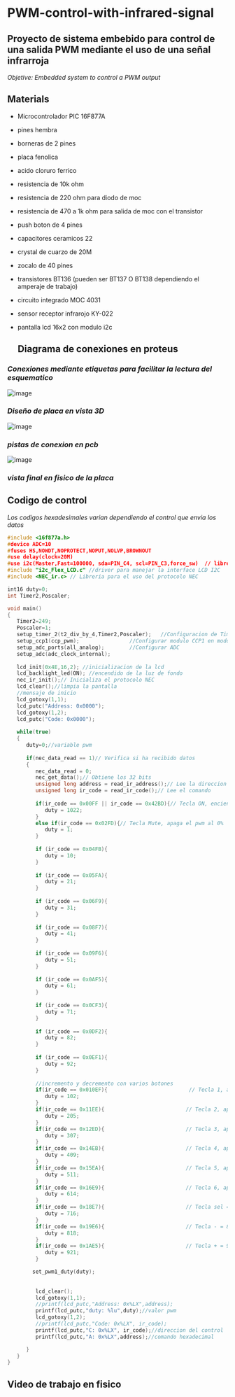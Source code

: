 # PWM-control-with-infrared-signal
## Proyecto de sistema embebido para control de una salida PWM mediante el uso de una señal infrarroja
_Objetive: Embedded system to control a PWM output_

## Materials
- Microcontrolador PIC 16F877A
- pines hembra
- borneras de 2 pines
- placa fenolica
- acido cloruro ferrico
- resistencia de 10k ohm
- resistencia de 220 ohm para diodo de moc
- resistencia de 470 a 1k ohm para salida de moc con el transistor
- push boton de 4 pines
- capacitores ceramicos 22
- crystal de cuarzo de 20M
- zocalo de 40 pines
- transistores BT136 (pueden ser BT137 O BT138 dependiendo el amperaje de trabajo)
- circuito integrado MOC 4031
- sensor receptor infrarojo KY-022
- pantalla lcd 16x2 con modulo i2c

  ## Diagrama de conexiones en proteus
### _Conexiones mediante etiquetas para facilitar la lectura del esquematico_

  ![image](https://github.com/Gaddiel0710/PWM-control-with-infrared-signal/assets/135661300/f0ce5b63-3503-4882-8853-199a5e43d121)

### _Diseño de placa en vista 3D_

![image](https://github.com/Gaddiel0710/PWM-control-with-infrared-signal/assets/135661300/bc518f8e-bd09-49e9-9c41-df60d02109a2)

### _pistas de conexion en pcb_

![image](https://github.com/Gaddiel0710/PWM-control-with-infrared-signal/assets/135661300/fe57face-8b96-43d6-a062-299ca913996b)

### _vista final en fisico de la placa_


## Codigo de control
_Los codigos hexadesimales varian dependiendo el control que envia los datos_

```C
#include <16f877a.h>
#device ADC=10 
#fuses HS,NOWDT,NOPROTECT,NOPUT,NOLVP,BROWNOUT
#use delay(clock=20M)
#use i2c(Master,Fast=100000, sda=PIN_C4, scl=PIN_C3,force_sw)  // libreríá para manejar la comunicación I2C
#include "i2c_Flex_LCD.c" //driver para manejar la interface LCD I2C
#include <NEC_ir.c> // Libreria para el uso del protocolo NEC

int16 duty=0;
int Timer2,Poscaler;

void main()
{ 
   Timer2=249;
   Poscaler=1;
   setup_timer_2(t2_div_by_4,Timer2,Poscaler);   //Configuracion de Timer 2 para establecer frec. PWM a 1kHz
   setup_ccp1(ccp_pwm);                //Configurar modulo CCP1 en modo PWM
   setup_adc_ports(all_analog);        //Configurar ADC
   setup_adc(adc_clock_internal);
   
   lcd_init(0x4E,16,2); //inicializacion de la lcd
   lcd_backlight_led(ON); //encendido de la luz de fondo  
   nec_ir_init();// Inicializa el protocolo NEC
   lcd_clear();//limpia la pantalla
   //mensaje de inicio
   lcd_gotoxy(1,1);
   lcd_putc("Address: 0x0000");
   lcd_gotoxy(1,2);
   lcd_putc("Code: 0x0000");
   
   while(true)
   {
      duty=0;//variable pwm
      
      if(nec_data_read == 1)// Verifica si ha recibido datos
      {
         nec_data_read = 0;
         nec_get_data();// Obtiene los 32 bits
         unsigned long address = read_ir_address();// Lee la direccion
         unsigned long ir_code = read_ir_code();// Lee el comando         
         
         if(ir_code == 0x00FF || ir_code == 0x42BD){// Tecla ON, enciende el pwm al 100%
            duty = 1022;            
         }
         else if(ir_code == 0x02FD){// Tecla Mute, apaga el pwm al 0%
            duty = 1;            
         }         
         
         if (ir_code == 0x04FB){
            duty = 10;            
         }
         
         if (ir_code == 0x05FA){
            duty = 21;
         }
         
         if (ir_code == 0x06F9){
            duty = 31;
         }
         
         if (ir_code == 0x08F7){
            duty = 41;
         }
         
         if (ir_code == 0x09F6){
            duty = 51;
         }
         
         if (ir_code == 0x0AF5){
            duty = 61;
         }
         
         if (ir_code == 0x0CF3){
            duty = 71;
         }
         
         if (ir_code == 0x0DF2){
            duty = 82;
         }
         
         if (ir_code == 0x0EF1){
            duty = 92;
         }
         
         //incremento y decremento con varios botones         
         if(ir_code == 0x010EF){                          // Tecla 1, apaga el pwm al 10%
            duty = 102;
         }
         if(ir_code == 0x11EE){                          // Tecla 2, apaga el pwm al 20%
            duty = 205;
         }
         if(ir_code == 0x12ED){                          // Tecla 3, apaga el pwm al 30%
            duty = 307;
         }
         if(ir_code == 0x14EB){                          // Tecla 4, apaga el pwm al 40%
            duty = 409;
         }
         if(ir_code == 0x15EA){                          // Tecla 5, apaga el pwm al 50%
            duty = 511;
         }
         if(ir_code == 0x16E9){                          // Tecla 6, apaga el pwm al 60%
            duty = 614;
         }
         if(ir_code == 0x18E7){                          // Tecla sel = 7, apaga el pwm al 70%
            duty = 716;
         }
         if(ir_code == 0x19E6){                          // Tecla - = 8, apaga el pwm al 80%
            duty = 818;           
         }
         if(ir_code == 0x1AE5){                          // Tecla + = 9, apaga el pwm al 90%
            duty = 921;            
         }

        set_pwm1_duty(duty);
         
         
         lcd_clear();         
         lcd_gotoxy(1,1);
         //printf(lcd_putc,"Address: 0x%LX",address);
         printf(lcd_putc,"duty: %lu",duty);//valor pwm         
         lcd_gotoxy(1,2);
         //printf(lcd_putc,"Code: 0x%LX", ir_code);
         printf(lcd_putc,"C: 0x%LX", ir_code);//direccion del control
         printf(lcd_putc,"A: 0x%LX",address);//comando hexadecimal

      }
   }
}

```

## Video de trabajo en fisico

